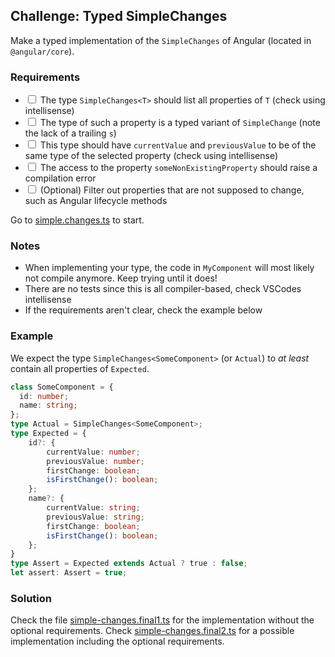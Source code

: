 ## Challenge: Typed SimpleChanges

Make a typed implementation of the `SimpleChanges` of Angular (located in `@angular/core`).

### Requirements

* <input type="checkbox"> The type `SimpleChanges<T>` should list all properties of `T` (check using intellisense)
* <input type="checkbox"> The type of such a property is a typed variant of `SimpleChange` (note the lack of a trailing `s`)
* <input type="checkbox"> This type should have `currentValue` and `previousValue` to be of the same type of the selected property (check using intellisense)
* <input type="checkbox"> The access to the property `someNonExistingProperty` should raise a compilation error
* <input type="checkbox"> (Optional) Filter out properties that are not supposed to change, such as Angular lifecycle methods

Go to [simple.changes.ts](./simple-changes.ts) to start.

### Notes

* When implementing your type, the code in `MyComponent` will most likely not compile anymore. Keep trying until it does!
* There are no tests since this is all compiler-based, check VSCodes intellisense
* If the requirements aren't clear, check the example below

### Example

We expect the type `SimpleChanges<SomeComponent>` (or `Actual`) to *at least* contain all properties of `Expected`.

```ts
class SomeComponent = {
  id: number;
  name: string;
};
type Actual = SimpleChanges<SomeComponent>;
type Expected = {
    id?: {
        currentValue: number;
        previousValue: number;
        firstChange: boolean;
        isFirstChange(): boolean;
    };
    name?: {
        currentValue: string;
        previousValue: string;
        firstChange: boolean;
        isFirstChange(): boolean;
    };
}
type Assert = Expected extends Actual ? true : false;
let assert: Assert = true;
```

### Solution

Check the file [simple-changes.final1.ts](./simple-changes.final1.ts) for the implementation without the optional requirements.
Check [simple-changes.final2.ts](./simple-changes.final2.ts) for a possible implementation including the optional requirements.